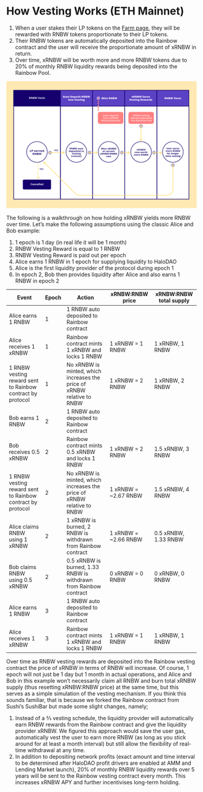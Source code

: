 # How Vesting Works (ETH Mainnet)

1. When a user stakes their LP tokens on the [Farm page](https://app.halodao.com), they will be rewarded with RNBW tokens proportionate to their LP tokens.&#x20;
2. Their RNBW tokens are automatically deposited into the Rainbow contract and the user will receive the proportionate amount of xRNBW in return.
3. Over time, xRNBW will be worth more and more RNBW tokens due to 20% of monthly RNBW liquidity rewards being deposited into the Rainbow Pool.&#x20;

![](<../../.gitbook/assets/Protocol overview.png>)

The following is a walkthrough on how holding xRNBW yields more RNBW over time. Let’s make the following assumptions using the classic Alice and Bob example:

1. 1 epoch is 1 day (in real life it will be 1 month)
2. RNBW Vesting Reward is equal to 1 RNBW
3. RNBW Vesting Reward is paid out per epoch
4. Alice earns 1 RNBW in 1 epoch for supplying liquidity to HaloDAO
5. Alice is the first liquidity provider of the protocol during epoch 1
6. In epoch 2, Bob then provides liquidity after Alice and also earns 1 RNBW in epoch 2

| Event                                                      | Epoch | Action                                                                  | xRNBW:RNBW price      | xRNBW:RNBW total supply |
| ---------------------------------------------------------- | ----- | ----------------------------------------------------------------------- | --------------------- | ----------------------- |
| Alice earns 1 RNBW                                         | 1     | 1 RNBW auto deposited to Rainbow contract                               |                       |                         |
| Alice receives 1 xRNBW                                     | 1     | Rainbow contract mints 1 xRNBW and locks 1 RNBW                         | 1 xRNBW = 1 RNBW      | 1 xRNBW, 1 RNBW         |
| 1 RNBW vesting reward sent to Rainbow contract by protocol | 1     | No xRNBW is minted, which increases the price of xRNBW relative to RNBW | 1 xRNBW = 2 RNBW      | 1 xRNBW, 2 RNBW         |
| Bob earns 1 RNBW                                           | 2     | 1 RNBW auto deposited to Rainbow contract                               |                       |                         |
| Bob receives 0.5 xRNBW                                     | 2     | Rainbow contract mints 0.5 xRNBW and locks 1 RNBW                       | 1 xRNBW = 2 RNBW      | 1.5 xRNBW, 3 RNBW       |
| 1 RNBW vesting reward sent to Rainbow contract by protocol | 2     | No xRNBW is minted, which increases the price of xRNBW relative to RNBW | 1 xRNBW = \~2.67 RNBW | 1.5 xRNBW, 4 RNBW       |
| Alice claims RNBW using 1 xRNBW                            | 2     | 1 xRNBW is burned, 2 RNBW is withdrawn from Rainbow contract            | 1 xRNBW = \~2.66 RNBW | 0.5 xRNBW, 1.33 RNBW    |
| Bob claims RNBW using 0.5 xRNBW                            | 2     | 0.5 xRNBW is burned, 1.33 RNBW is withdrawn from Rainbow contract       | 0 xRNBW = 0 RNBW      | 0 xRNBW, 0 RNBW         |
| Alice earns 1 RNBW                                         | 3     | 1 RNBW auto deposited to Rainbow contract                               |                       |                         |
| Alice receives 1 xRNBW                                     | 3     | Rainbow contract mints 1 xRNBW and locks 1 RNBW                         | 1 xRNBW = 1 RNBW      | 1 xRNBW, 1 RNBW         |

Over time as RNBW vesting rewards are deposited into the Rainbow vesting contract the price of xRNBW in terms of RNBW will increase. Of course, 1 epoch will not just be 1 day but 1 month in actual operations, and Alice and Bob in this example won’t necessarily claim all RNBW and burn total xRNBW supply (thus resetting xRNBW:RNBW price) at the same time,  but this serves as a simple simulation of the vesting mechanism. If you think this sounds familiar, that is because we forked the Rainbow contract from Sushi’s SushiBar but made some slight changes, namely;

1. Instead of a ⅔ vesting schedule, the liquidity provider will automatically earn RNBW rewards from the Rainbow contract and give the liquidity provider xRNBW. We figured this approach would save the user gas, automatically vest the user to earn more RNBW (as long as you stick around for at least a month interval) but still allow the flexibility of real-time withdrawal at any time.
2. In addition to depositing network profits (exact amount and time interval to be determined after HaloDAO profit drivers are enabled at AMM and Lending Market launch), 20% of monthly RNBW liquidity rewards over 5 years will be sent to the Rainbow vesting contract every month. This increases xRNBW APY and further incentivises long-term holding.

